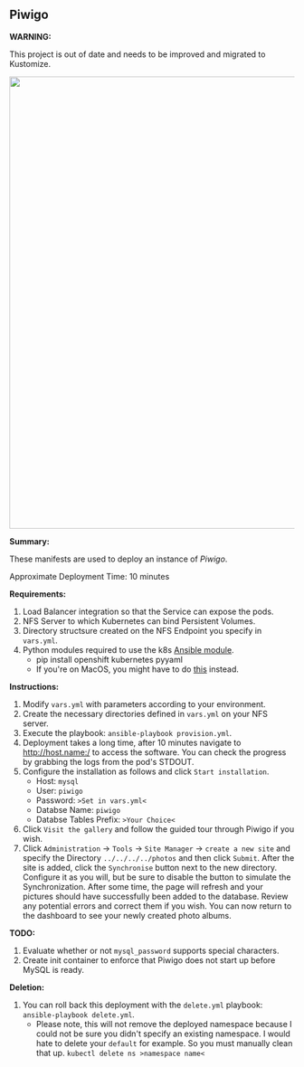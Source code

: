 ## Piwigo

**WARNING:**

This project is out of date and needs to be improved and migrated to Kustomize.

<p align="center">
  <img src="https://raw.githubusercontent.com/zimmertr/Kubernetes-Manifests/master/Piwigo/screenshot.png" width="800">
</p>

**Summary:**

These manifests are used to deploy an instance of *Piwigo*.

Approximate Deployment Time: 10 minutes

**Requirements:**

1. Load Balancer integration so that the Service can expose the pods.
2. NFS Server to which Kubernetes can bind Persistent Volumes.
3. Directory structsure created on the NFS Endpoint you specify in `vars.yml`.
4. Python modules required to use the k8s [Ansible module](https://docs.ansible.com/ansible/latest/modules/k8s_module.html).
    * pip install openshift kubernetes pyyaml
    * If you're on MacOS, you might have to do [this](https://github.com/ansible/ansible/issues/43637#issuecomment-443495763) instead.

**Instructions:**

1. Modify `vars.yml` with parameters according to your environment.
2. Create the necessary directories defined in `vars.yml` on your NFS server.
3. Execute the playbook: `ansible-playbook provision.yml`.
4. Deployment takes a long time, after 10 minutes navigate to http://host.name:/ to access the software. You can check the progress by grabbing the logs from the pod's STDOUT.
5. Configure the installation as follows and click `Start installation`.
    * Host: `mysql`
    * User: `piwigo`
    * Password: `>Set in vars.yml<`
    * Databse Name: `piwigo`
    * Databse Tables Prefix: `>Your Choice<`
6. Click `Visit the gallery` and follow the guided tour through Piwigo if you wish.
7. Click `Administration` -> `Tools` -> `Site Manager` -> `create a new site` and specify the Directory `../../../../photos` and then click `Submit`. After the site is added, click the `Synchronise` button next to the new directory. Configure it as you will, but be sure to disable the button to simulate the Synchronization. After some time, the page will refresh and your pictures should have successfully been added to the database. Review any potential errors and correct them if you wish. You can now return to the dashboard to see your newly created photo albums.

**TODO:**
1. Evaluate whether or not `mysql_password` supports special characters.
2. Create init container to enforce that Piwigo does not start up before MySQL is ready.

**Deletion:**

1. You can roll back this deployment with the `delete.yml` playbook: `ansible-playbook delete.yml`.
    * Please note, this will not remove the deployed namespace because I could not be sure you didn't specify an existing namespace. I would hate to delete your `default` for example. So you must manually clean that up. `kubectl delete ns >namespace name<`
